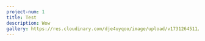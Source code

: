 ```yaml
---
project-num: 1
title: Test
description: Wow
gallery: https://res.cloudinary.com/dje4uyqoo/image/upload/v1731264511/sample.jpg
---
```

